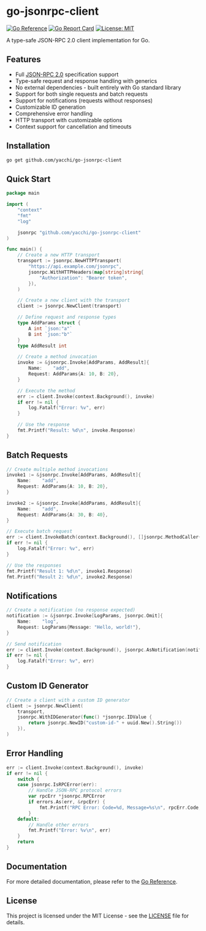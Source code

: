 # go-jsonrpc-client

[![Go Reference](https://pkg.go.dev/badge/github.com/yacchi/go-jsonrpc-client.svg)](https://pkg.go.dev/github.com/yacchi/go-jsonrpc-client)
[![Go Report Card](https://goreportcard.com/badge/github.com/yacchi/go-jsonrpc-client)](https://goreportcard.com/report/github.com/yacchi/go-jsonrpc-client)
[![License: MIT](https://img.shields.io/badge/License-MIT-yellow.svg)](https://opensource.org/licenses/MIT)

A type-safe JSON-RPC 2.0 client implementation for Go.

## Features

- Full [JSON-RPC 2.0](https://www.jsonrpc.org/specification) specification support
- Type-safe request and response handling with generics
- No external dependencies - built entirely with Go standard library
- Support for both single requests and batch requests
- Support for notifications (requests without responses)
- Customizable ID generation
- Comprehensive error handling
- HTTP transport with customizable options
- Context support for cancellation and timeouts

## Installation

```bash
go get github.com/yacchi/go-jsonrpc-client
```

## Quick Start

```go
package main

import (
	"context"
	"fmt"
	"log"

	jsonrpc "github.com/yacchi/go-jsonrpc-client"
)

func main() {
	// Create a new HTTP transport
	transport := jsonrpc.NewHTTPTransport(
		"https://api.example.com/jsonrpc",
		jsonrpc.WithHTTPHeaders(map[string]string{
			"Authorization": "Bearer token",
		}),
	)

	// Create a new client with the transport
	client := jsonrpc.NewClient(transport)

	// Define request and response types
	type AddParams struct {
		A int `json:"a"`
		B int `json:"b"`
	}
	type AddResult int

	// Create a method invocation
	invoke := &jsonrpc.Invoke[AddParams, AddResult]{
		Name:    "add",
		Request: AddParams{A: 10, B: 20},
	}

	// Execute the method
	err := client.Invoke(context.Background(), invoke)
	if err != nil {
		log.Fatalf("Error: %v", err)
	}

	// Use the response
	fmt.Printf("Result: %d\n", invoke.Response)
}
```

## Batch Requests

```go
// Create multiple method invocations
invoke1 := &jsonrpc.Invoke[AddParams, AddResult]{
	Name:    "add",
	Request: AddParams{A: 10, B: 20},
}

invoke2 := &jsonrpc.Invoke[AddParams, AddResult]{
	Name:    "add",
	Request: AddParams{A: 30, B: 40},
}

// Execute batch request
err := client.InvokeBatch(context.Background(), []jsonrpc.MethodCaller{invoke1, invoke2})
if err != nil {
	log.Fatalf("Error: %v", err)
}

// Use the responses
fmt.Printf("Result 1: %d\n", invoke1.Response)
fmt.Printf("Result 2: %d\n", invoke2.Response)
```

## Notifications

```go
// Create a notification (no response expected)
notification := &jsonrpc.Invoke[LogParams, jsonrpc.Omit]{
	Name:    "log",
	Request: LogParams{Message: "Hello, world!"},
}

// Send notification
err := client.Invoke(context.Background(), jsonrpc.AsNotification(notification))
if err != nil {
	log.Fatalf("Error: %v", err)
}
```

## Custom ID Generator

```go
// Create a client with a custom ID generator
client := jsonrpc.NewClient(
	transport,
	jsonrpc.WithIDGenerator(func() *jsonrpc.IDValue {
		return jsonrpc.NewID("custom-id-" + uuid.New().String())
	}),
)
```

## Error Handling

```go
err := client.Invoke(context.Background(), invoke)
if err != nil {
	switch {
	case jsonrpc.IsRPCError(err):
		// Handle JSON-RPC protocol errors
		var rpcErr *jsonrpc.RPCError
		if errors.As(err, &rpcErr) {
			fmt.Printf("RPC Error: Code=%d, Message=%s\n", rpcErr.Code, rpcErr.Message)
		}
	default:
		// Handle other errors
		fmt.Printf("Error: %v\n", err)
	}
	return
}
```

## Documentation

For more detailed documentation, please refer to the [Go Reference](https://pkg.go.dev/github.com/yacchi/go-jsonrpc-client).

## License

This project is licensed under the MIT License - see the [LICENSE](LICENSE) file for details.
